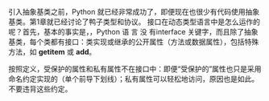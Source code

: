 引入抽象基类之前，Python 就已经非常成功了，即便现在也很少有代码使用抽象基类。第1章就已经讨论了鸭子类型和协议。
接口在动态类型语言中是怎么运作的呢？首先，基本的事实是，，Python 语 言 没 有interface 关键字，而且除了抽象基类，每个类都有接口：类实现或继承的公开属性（方法或数据属性），包括特殊方法，如 __getitem__ 或 __add__。

按照定义，受保护的属性和私有属性不在接口中：即便“受保护的”属性也只是采用命名约定实现的（单个前导下划线）；私有属性可以轻松地访问，原因也是如此。不要违背这些约定。
